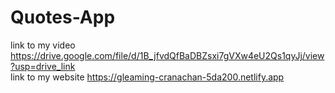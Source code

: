# Quotes-App <br>

link to my video  https://drive.google.com/file/d/1B_jfvdQfBaDBZsxi7gVXw4eU2Qs1qyJj/view?usp=drive_link <br>
link to my website https://gleaming-cranachan-5da200.netlify.app
